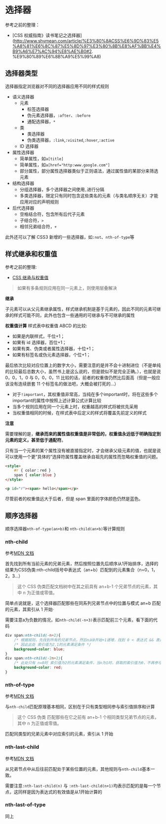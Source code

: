 
选择器
===

参考之前的整理：

-   [CSS 权威指南》读书笔记之选择器](http://www.shymean.com/article/%E3%80%8ACSS%E6%9D%83%E5%A8%81%E6%8C%87%E5%8D%97%E3%80%8B%E8%AF%BB%E4%B9%A6%E7%AC%94%E8%AE%B0#2. %E9%80%89%E6%8B%A9%E5%99%A8)

## 选择器类型
选择器指定浏览器对不同的选择器应用不同的样式规则

-   语义选择器
    -   元素
        -   标签选择器
        -   伪元素选择器，`:after`、`:before`
        -   通配选择器，`*`
    -   类
        -   类选择器
        -   伪类选择器，`:link`,`:visited`,`:hover`,`:active`
    -   ID 选择器
-   属性选择器
    -   简单属性，如`a[title]`
    -   简单属性，如`a[href="http:www.google.com"]`
    -   部分属性，部分属性选择器类似于正则语法，通过属性值的某部分来筛选元素
-   结构选择器
    -   分组选择器，多个选择器之间使用`,`进行分隔
    -   多类选择器，限定只有同时包含这些类名的元素（与类名顺序无关）才能应用对应的声明规则
-   后代选择器
    -   空格结合符，包含所有后代子元素
    -   子结合符，`>`
    -   相邻兄弟结合符，`+`

此外还可以了解 CSS3 新增的一些选择器，如`:not`、`nth-of-type`等


## 样式继承和权重值

参考之前的整理:

-   [CSS 继承与权重值](http://www.shymean.com/article/CSS%E7%BB%A7%E6%89%BF%E4%B8%8E%E6%9D%83%E9%87%8D%E5%80%BC)

> 如果有多条规则应用在同一元素上，则使用层叠解决

**继承**

子元素可以从父元素继承属性，样式继承机制是基于元素的，因此不同的元素可继承的样式可能不同，此外也包含一些通用的可继承与不可继承的属性

**权重值计算**
样式表中权重值 ABCD 的比较:

-   如果是内联样式，千位+1；
-   如果有 id 选择器，百位+1；
-   如果有类、伪类或者属性选择器，十位+1；
-   如果有标签名或伪元素选择器，个位+1；

最后依次比较对应位置上的数字大小，需要注意的是并不会十进制进位（不是单纯的比较最后总数大小，虽然书上是这么说的，但是貌似不是完全正确。），也就是说 0，0，1，0 与 0，0，0，11 比较的话，前者的权重值仍然比后面高（但是一般应该没有连续嵌套 11 个标签名的做法吧，大概会被打死的...）

-   对于`!important`，其权重值非常高，当纯在多个important时，将在这些多个important的属性中按照上述计算公式计算比较
-   当多个规则应用在同一个元素上时，权重越高的样式将被优先采用
-   当权重值相同的时候，在样式表中后定义的样式将覆盖先前定义的样式

**注意**

需要理解的是，**继承而来的属性值权重值是非常低的，权重值永远低于明确指定到元素的定义，甚至低于通配符**。

只有当一个元素的某个属性没有被直接指定时，才会继承父级元素的值，也就是说可以使用一个更“具体的”选择符属性覆盖继承自祖先的属性而忽略权重值的问题。

```html
<style>
    #r { color：red }
    span { color:blue }
</style>

<p id="r"><span> hello</span></p>
```

尽管前者的权重值远大于后者，但是 span 里面的字体颜色仍然是蓝色。


## 顺序选择器

顺序选择器`nth-of-type(an+b)`和 `nth-child(an+b)`等计算规则

### **nth-child**

参考[MDN 文档](https://developer.mozilla.org/zh-CN/docs/Web/CSS/:nth-child)

首先找到所有当前元素的兄弟元素，然后按照位置先后顺序从1开始排序，选择的结果为CSS伪类:nth-child括号中表达式（an+b）匹配到的元素集合（n=0，1，2，3...）

> 这个 CSS 伪类匹配文档树中在其之前具有 an+b-1 个兄弟节点的元素，其中 n 为正值或零值。

简单点说就是，这个选择器匹配那些在同系列兄弟节点中的位置与模式 an+b 匹配的元素，其索引从 1 开始·

需要注意a为负数的情况，如`nth-child(-n+3)`表示匹配前三个元素，看下面的代码

```css
div span:nth-child(-n+2){
    /* 根据规则，先找到所有的兄弟节点，然后n从0开始+1递增，找到 0 < 表达式 && 表达式 <= 兄弟节点长度的值 > */
    /* 因此此处 索引值为2,1的元素满足条件 */
    background-color: blue;
}
div span:nth-child(-2n+2){
    /* 此处只有 n=0时 索引值为2的元素满足条件，当n为1时，获取的索引值为0，不再参与匹配 */
    background-color: red;
}
```

### **nth-of-type**

参考[MDN 文档](https://developer.mozilla.org/zh-CN/docs/Web/CSS/:nth-of-type)

与`nth-child`匹配原理基本相同，区别在于只有类型相同参与索引值排序和计算

> 这个 CSS 伪类 匹配那些在它之前有 an+b-1 个相同类型兄弟节点的元素，其中 n 为正值或零值。

匹配同类型的兄弟元素中对应索引的元素，索引从 1 开始

### **nth-last-child**

参考[MDN 文档](https://developer.mozilla.org/zh-CN/docs/Web/CSS/:nth-last-child)

从兄弟节点中从后往前匹配处于某些位置的元素，其他规则与`nth-child`基本一致。

需要注意`:nth-last-child(n)` 与 `:nth-last-child(n+1)`均表示匹配的是每一个节点，这同样是因为表达式的有效值是从1开始计算的

### **nth-last-of-type**

同上
